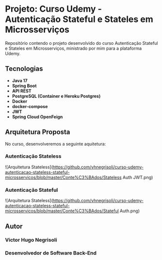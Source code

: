 # Projeto: Curso Udemy - Autenticação Stateful e Stateles em Microsserviços

Repositório contendo o projeto desenvolvido do curso Autenticação Stateful e Stateles em Microsserviços, ministrado por mim para a plataforma Udemy.

## Tecnologias

* **Java 17**
* **Spring Boot**
* **API REST**
* **PostgreSQL (Container e Heroku Postgres)**
* **Docker**
* **docker-compose**
* **JWT**
* **Spring Cloud OpenFeign**

## Arquitetura Proposta

No curso, desenvolveremos a seguinte aquitetura:

### Autenticação Stateless

![Arquitetura Stateless](https://github.com/vhnegrisoli/curso-udemy-autenticacao-stateless-stateful-microsservicos/blob/master/Conte%C3%BAdos/Stateless Auth JWT.png)

### Autenticação Stateful

![Arquitetura Stateless](https://github.com/vhnegrisoli/curso-udemy-autenticacao-stateless-stateful-microsservicos/blob/master/Conte%C3%BAdos/Stateful Auth.png)

## Autor

### Victor Hugo Negrisoli
### Desenvolvedor de Software Back-End